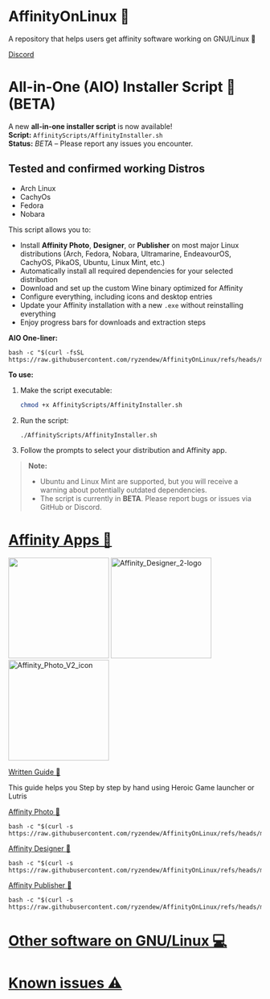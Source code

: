 # AffinityOnLinux 🌹

A repository that helps users get affinity software working on GNU/Linux 🐧

[Discord](https://discord.gg/DW2X8MHQuh)

# All-in-One (AIO) Installer Script 🚀 (BETA)

A new **all-in-one installer script** is now available!  
**Script:** `AffinityScripts/AffinityInstaller.sh`  
**Status:** _BETA_ – Please report any issues you encounter.

## Tested and confirmed working Distros

- Arch Linux
- CachyOs
- Fedora
- Nobara

This script allows you to:
- Install **Affinity Photo**, **Designer**, or **Publisher** on most major Linux distributions (Arch, Fedora, Nobara, Ultramarine, EndeavourOS, CachyOS, PikaOS, Ubuntu, Linux Mint, etc.)
- Automatically install all required dependencies for your selected distribution
- Download and set up the custom Wine binary optimized for Affinity
- Configure everything, including icons and desktop entries
- Update your Affinity installation with a new `.exe` without reinstalling everything
- Enjoy progress bars for downloads and extraction steps

**AIO One-liner:**
```
bash -c "$(curl -fsSL https://raw.githubusercontent.com/ryzendew/AffinityOnLinux/refs/heads/main/AffinityScripts/AffinityInstaller.sh)"
```

**To use:**
1. Make the script executable:
   ```bash
   chmod +x AffinityScripts/AffinityInstaller.sh
   ```
2. Run the script:
   ```bash
   ./AffinityScripts/AffinityInstaller.sh
   ```
3. Follow the prompts to select your distribution and Affinity app.

> **Note:**  
> - Ubuntu and Linux Mint are supported, but you will receive a warning about potentially outdated dependencies.
> - The script is currently in **BETA**. Please report bugs or issues via GitHub or Discord.

# [Affinity Apps 📢](https://affinity.serif.com)

<img src="https://github.com/user-attachments/assets/96ae06f8-470b-451f-ba29-835324b5b552" width="200"/>

<img src="https://github.com/user-attachments/assets/8ea7f748-c455-4ee8-9a94-775de40dbbf3" alt="Affinity_Designer_2-logo" width="200"/>

<img src="https://github.com/user-attachments/assets/c7b70ee5-58e3-46c6-b385-7c3d02749664" alt="Affinity_Photo_V2_icon" width="200"/>

[Written Guide 📕](https://github.com/ryzendew/AffinityOnLinux/blob/patch-1/Guide/Guide.md)

This guide helps you Step by step by hand using Heroic Game launcher or Lutris

[Affinity Photo 🤖](https://raw.githubusercontent.com/ryzendew/AffinityOnLinux/refs/heads/main/AffinityScripts/AffinityPhoto.sh)

```
bash -c "$(curl -s https://raw.githubusercontent.com/ryzendew/AffinityOnLinux/refs/heads/main/AffinityScripts/AffinityPhoto.sh)"
```

[Affinity Designer 🤖](https://raw.githubusercontent.com/ryzendew/AffinityOnLinux/refs/heads/main/AffinityScripts/AffinityDesigner.sh)

```
bash -c "$(curl -s https://raw.githubusercontent.com/ryzendew/AffinityOnLinux/refs/heads/main/AffinityScripts/AffinityDesigner.sh)"
```

[Affinity Publisher 🤖](https://raw.githubusercontent.com/ryzendew/AffinityOnLinux/refs/heads/main/AffinityScripts/AffinityPublisher.sh)

```
bash -c "$(curl -s https://raw.githubusercontent.com/ryzendew/AffinityOnLinux/refs/heads/main/AffinityScripts/AffinityPublisher.sh)"
```

# [Other software on GNU/Linux 💻](https://github.com/Twig6943/AffinityOnLinux/blob/main/OtherSoftware-on-Linux.md)
# [Known issues ⚠️](https://github.com/Twig6943/AffinityOnLinux/blob/main/Known-issues.md)
